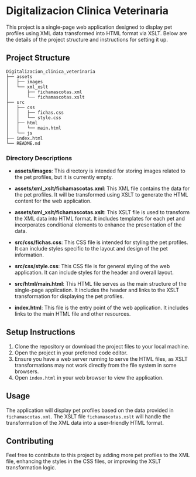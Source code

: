# Digitalizacion Clinica Veterinaria

This project is a single-page web application designed to display pet profiles using XML data transformed into HTML format via XSLT. Below are the details of the project structure and instructions for setting it up.

## Project Structure

```
Digitalizacion_clinica_veterinaria
├── assets
│   ├── images
│   └── xml_xslt
│       ├── fichamascotas.xml
│       └── fichamascotas.xslt
├── src
│   ├── css
│   │   ├── fichas.css
│   │   └── style.css
│   ├── html
│   │   └── main.html
│   └── js
├── index.html
└── README.md
```

### Directory Descriptions

- **assets/images**: This directory is intended for storing images related to the pet profiles, but it is currently empty.
  
- **assets/xml_xslt/fichamascotas.xml**: This XML file contains the data for the pet profiles. It will be transformed using XSLT to generate the HTML content for the web application.

- **assets/xml_xslt/fichamascotas.xslt**: This XSLT file is used to transform the XML data into HTML format. It includes templates for each pet and incorporates conditional elements to enhance the presentation of the data.

- **src/css/fichas.css**: This CSS file is intended for styling the pet profiles. It can include styles specific to the layout and design of the pet information.

- **src/css/style.css**: This CSS file is for general styling of the web application. It can include styles for the header and overall layout.

- **src/html/main.html**: This HTML file serves as the main structure of the single-page application. It includes the header and links to the XSLT transformation for displaying the pet profiles.

- **index.html**: This file is the entry point of the web application. It includes links to the main HTML file and other resources.

## Setup Instructions

1. Clone the repository or download the project files to your local machine.
2. Open the project in your preferred code editor.
3. Ensure you have a web server running to serve the HTML files, as XSLT transformations may not work directly from the file system in some browsers.
4. Open `index.html` in your web browser to view the application.

## Usage

The application will display pet profiles based on the data provided in `fichamascotas.xml`. The XSLT file `fichamascotas.xslt` will handle the transformation of the XML data into a user-friendly HTML format.

## Contributing

Feel free to contribute to this project by adding more pet profiles to the XML file, enhancing the styles in the CSS files, or improving the XSLT transformation logic.
